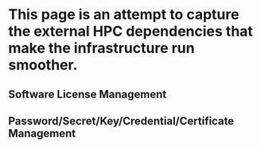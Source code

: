 # This page is an attempt to capture the external HPC dependencies that make the infrastructure run smoother.

## Software License Management



## Password/Secret/Key/Credential/Certificate Management
